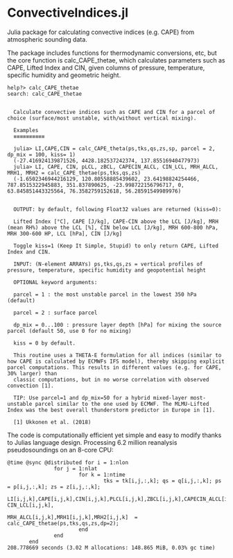 # ConvectiveIndices.jl
Julia package for calculating convective indices (e.g. CAPE) from atmospheric sounding data.

The package includes functions for thermodynamic conversions, etc, but the core function is calc_CAPE_thetae, which calculates parameters such as CAPE, Lifted Index and CIN, given columns of pressure, temperature, specific humidity and geometric height.

```
help?> calc_CAPE_thetae
search: calc_CAPE_thetae


  Calculate convective indices such as CAPE and CIN for a parcel of choice (surface/most unstable, with/without vertical mixing).

  Examples
  ≡≡≡≡≡≡≡≡≡≡

  julia> LI,CAPE,CIN = calc_CAPE_theta(ps,tks,qs,zs,sp, parcel = 2, dp_mix = 100, kiss= 1)
  (-27.416924139871526, 4428.182537242374, 137.85516940477973)
  julia> LI, CAPE, CIN, pLCL, zBCL, CAPECIN_ALCL, CIN_LCL, MRH_ALCL, MRH1, MRH2 = calc_CAPE_thetae(ps,tks,qs,zs)
  (-1.6502346944216129, 120.80558885439602, 23.64198824254466, 787.8515322945883, 351.837890625, -23.998722156796717, 0, 63.845851443325564, 76.3582759152618, 56.28591549989976)


  OUTPUT: by default, following Float32 values are returned (kiss=0):

  Lifted Index [°C], CAPE [J/kg], CAPE-CIN above the LCL [J/kg], MRH (mean RH%) above the LCL [%], CIN below LCL [J/kg], MRH 600-800 hPa, MRH 300-600 HP, LCL [hPa], CIN [J/kg]

  Toggle kiss=1 (Keep It Simple, Stupid) to only return CAPE, Lifted Index and CIN.

  INPUT: (N-element ARRAYs) ps,tks,qs,zs = vertical profiles of pressure, temperature, specific humidity and geopotential height

  OPTIONAL keyword arguments:

  parcel = 1 : the most unstable parcel in the lowest 350 hPa (default)

  parcel = 2 : surface parcel

  dp_mix = 0...100 : pressure layer depth [hPa] for mixing the source parcel (default 50, use 0 for no mixing)

  kiss = 0 by default.

  This routine uses a THETA-E formulation for all indices (similar to how CAPE is calculated by ECMWFs IFS model), thereby skipping explicit parcel computations. This results in different values (e.g. for CAPE, 30% larger) than
  classic computations, but in no worse correlation with observed convection [1].

  TIP: Use parcel=1 and dp_mix=50 for a hybrid mixed-layer most-unstable parcel similar to the one used by ECMWF. The MLMU-Lifted Index was the best overall thunderstorm predictor in Europe in [1].

  [1] Ukkonen et al. (2018)
```

The code is computationally efficient yet simple and easy to modify thanks to Julias language design. 
Processing 6.2 million reanalysis pseudosoundings on an 8-core CPU:
```
@time @sync @distributed for i = 1:nlon
               for j = 1:nlat
                       for k = 1:ntime
                               tks = tk[i,j,:,k]; qs = q[i,j,:,k]; ps = p[i,j,:,k]; zs = z[i,j,:,k];
                                LI[i,j,k],CAPE[i,j,k],CIN[i,j,k],PLCL[i,j,k],ZBCL[i,j,k],CAPECIN_ALCL[i,j,k], CIN_LCL[i,j,k],        
                                MRH_ALCL[i,j,k],MRH1[i,j,k],MRH2[i,j,k]  = calc_CAPE_thetae(ps,tks,qs,zs,dp=2);
                       end
               end
       end
208.778669 seconds (3.02 M allocations: 148.865 MiB, 0.03% gc time)
```
